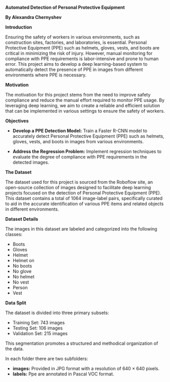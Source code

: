 **Automated Detection of Personal Protective Equipment**

**By Alexandra Chernyshev**

**Introduction**

Ensuring the safety of workers in various environments, such as construction sites, factories, and laboratories, is essential. Personal Protective Equipment (PPE) such as helmets, gloves, vests, and boots are critical in minimizing the risk of injury. However, manual monitoring for compliance with PPE requirements is labor-intensive and prone to human error. This project aims to develop a deep learning-based system to automatically detect the presence of PPE in images from different environments where PPE is necessary.

**Motivation**

The motivation for this project stems from the need to improve safety compliance and reduce the manual effort required to monitor PPE usage. By leveraging deep learning, we aim to create a reliable and efficient solution that can be implemented in various settings to ensure the safety of workers.

**Objectives**

* **Develop a PPE Detection Model:** Train a Faster R-CNN  model to
accurately detect Personal Protective Equipment (PPE) such as helmets, gloves, vests, and boots in images from various environments.

* **Address the Regression Problem:** Implement regression techniques to evaluate the degree of compliance with PPE requirements in the detected images.

**The Dataset**

The dataset used for this project is sourced from the Roboflow site, an open-source collection of images designed to facilitate deep learning projects focused on the detection of Personal Protective Equipment (PPE). This dataset contains a total of 1064 image-label pairs, specifically curated to aid in the accurate identification of various PPE items and related objects in different environments.

**Dataset Details**

The images in this dataset are labeled and categorized into the following classes:

* Boots
* Gloves
* Helmet
* Helmet on
* No boots
* No glove
* No helmet
* No vest
* Person
* Vest

**Data Split**

The dataset is divided into three primary subsets:

* Training Set: 743 images
* Testing Set: 106 images
* Validation Set: 215 images

This segmentation promotes a structured and methodical organization of the data.

In each folder there are two subfolders:
* **images:** Provided in JPG format with a resolution of 640 × 640 pixels.
* **labels:** Ppe are annotated in Pascal VOC format.



